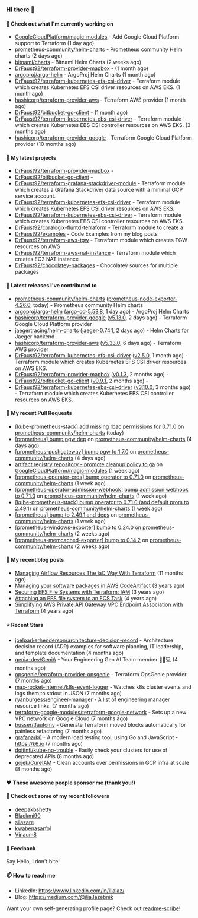 ### Hi there 👋

#### 👷 Check out what I'm currently working on

- [GoogleCloudPlatform/magic-modules](https://github.com/GoogleCloudPlatform/magic-modules) - Add Google Cloud Platform support to Terraform (1 day ago)
- [prometheus-community/helm-charts](https://github.com/prometheus-community/helm-charts) - Prometheus community Helm charts (2 days ago)
- [bitnami/charts](https://github.com/bitnami/charts) - Bitnami Helm Charts (2 weeks ago)
- [DrFaust92/terraform-provider-mapbox](https://github.com/DrFaust92/terraform-provider-mapbox) -  (1 month ago)
- [argoproj/argo-helm](https://github.com/argoproj/argo-helm) - ArgoProj Helm Charts (1 month ago)
- [DrFaust92/terraform-kubernetes-efs-csi-driver](https://github.com/DrFaust92/terraform-kubernetes-efs-csi-driver) - Terraform module which creates Kubernetes EFS CSI driver resources on AWS EKS. (1 month ago)
- [hashicorp/terraform-provider-aws](https://github.com/hashicorp/terraform-provider-aws) - Terraform AWS provider (1 month ago)
- [DrFaust92/bitbucket-go-client](https://github.com/DrFaust92/bitbucket-go-client) -  (1 month ago)
- [DrFaust92/terraform-kubernetes-ebs-csi-driver](https://github.com/DrFaust92/terraform-kubernetes-ebs-csi-driver) - Terraform module which creates Kubernetes EBS CSI controller resources on AWS EKS. (3 months ago)
- [hashicorp/terraform-provider-google](https://github.com/hashicorp/terraform-provider-google) - Terraform Google Cloud Platform provider (10 months ago)

#### 🌱 My latest projects

- [DrFaust92/terraform-provider-mapbox](https://github.com/DrFaust92/terraform-provider-mapbox) - 
- [DrFaust92/bitbucket-go-client](https://github.com/DrFaust92/bitbucket-go-client) - 
- [DrFaust92/terraform-grafana-stackdriver-module](https://github.com/DrFaust92/terraform-grafana-stackdriver-module) - Terraform module which creates a Grafana Stackdriver data source with a minimal GCP service account.
- [DrFaust92/terraform-kubernetes-efs-csi-driver](https://github.com/DrFaust92/terraform-kubernetes-efs-csi-driver) - Terraform module which creates Kubernetes EFS CSI driver resources on AWS EKS.
- [DrFaust92/terraform-kubernetes-ebs-csi-driver](https://github.com/DrFaust92/terraform-kubernetes-ebs-csi-driver) - Terraform module which creates Kubernetes EBS CSI controller resources on AWS EKS.
- [DrFaust92/coralogix-fluntd-terraform](https://github.com/DrFaust92/coralogix-fluntd-terraform) - Terraform module to create a 
- [DrFaust92/examples](https://github.com/DrFaust92/examples) - Code Examples from my blog posts
- [DrFaust92/terraform-aws-tgw](https://github.com/DrFaust92/terraform-aws-tgw) - Terraform module which creates TGW resources on AWS
- [DrFaust92/terraform-aws-nat-instance](https://github.com/DrFaust92/terraform-aws-nat-instance) - Terraform module which creates EC2 NAT instance
- [DrFaust92/chocolatey-packages](https://github.com/DrFaust92/chocolatey-packages) - Chocolatey sources for multiple packages

#### 🔭 Latest releases I've contributed to

- [prometheus-community/helm-charts](https://github.com/prometheus-community/helm-charts) ([prometheus-node-exporter-4.26.0](https://github.com/prometheus-community/helm-charts/releases/tag/prometheus-node-exporter-4.26.0), today) - Prometheus community Helm charts
- [argoproj/argo-helm](https://github.com/argoproj/argo-helm) ([argo-cd-5.53.8](https://github.com/argoproj/argo-helm/releases/tag/argo-cd-5.53.8), 1 day ago) - ArgoProj Helm Charts
- [hashicorp/terraform-provider-google](https://github.com/hashicorp/terraform-provider-google) ([v5.13.0](https://github.com/hashicorp/terraform-provider-google/releases/tag/v5.13.0), 2 days ago) - Terraform Google Cloud Platform provider
- [jaegertracing/helm-charts](https://github.com/jaegertracing/helm-charts) ([jaeger-0.74.1](https://github.com/jaegertracing/helm-charts/releases/tag/jaeger-0.74.1), 2 days ago) - Helm Charts for Jaeger backend
- [hashicorp/terraform-provider-aws](https://github.com/hashicorp/terraform-provider-aws) ([v5.33.0](https://github.com/hashicorp/terraform-provider-aws/releases/tag/v5.33.0), 6 days ago) - Terraform AWS provider
- [DrFaust92/terraform-kubernetes-efs-csi-driver](https://github.com/DrFaust92/terraform-kubernetes-efs-csi-driver) ([v2.5.0](https://github.com/DrFaust92/terraform-kubernetes-efs-csi-driver/releases/tag/v2.5.0), 1 month ago) - Terraform module which creates Kubernetes EFS CSI driver resources on AWS EKS.
- [DrFaust92/terraform-provider-mapbox](https://github.com/DrFaust92/terraform-provider-mapbox) ([v0.1.3](https://github.com/DrFaust92/terraform-provider-mapbox/releases/tag/v0.1.3), 2 months ago) - 
- [DrFaust92/bitbucket-go-client](https://github.com/DrFaust92/bitbucket-go-client) ([v0.9.1](https://github.com/DrFaust92/bitbucket-go-client/releases/tag/v0.9.1), 2 months ago) - 
- [DrFaust92/terraform-kubernetes-ebs-csi-driver](https://github.com/DrFaust92/terraform-kubernetes-ebs-csi-driver) ([v3.10.0](https://github.com/DrFaust92/terraform-kubernetes-ebs-csi-driver/releases/tag/v3.10.0), 3 months ago) - Terraform module which creates Kubernetes EBS CSI controller resources on AWS EKS.

#### 🔨 My recent Pull Requests

- [[kube-prometheus-stack] add missing rbac permissions for 0.71.0](https://github.com/prometheus-community/helm-charts/pull/4175) on [prometheus-community/helm-charts](https://github.com/prometheus-community/helm-charts) (today)
- [[prometheus] bump pgw dep](https://github.com/prometheus-community/helm-charts/pull/4163) on [prometheus-community/helm-charts](https://github.com/prometheus-community/helm-charts) (4 days ago)
- [[prometheus-pushgateway] bump pgw to 1.7.0](https://github.com/prometheus-community/helm-charts/pull/4162) on [prometheus-community/helm-charts](https://github.com/prometheus-community/helm-charts) (4 days ago)
- [artifact registry repository - promote cleanup policy to ga](https://github.com/GoogleCloudPlatform/magic-modules/pull/9832) on [GoogleCloudPlatform/magic-modules](https://github.com/GoogleCloudPlatform/magic-modules) (1 week ago)
- [[prometheus-operator-crds] bump operator to 0.71.0](https://github.com/prometheus-community/helm-charts/pull/4153) on [prometheus-community/helm-charts](https://github.com/prometheus-community/helm-charts) (1 week ago)
- [[prometheus-operator-admission-webhook] bump admission webhook to 0.71.0](https://github.com/prometheus-community/helm-charts/pull/4152) on [prometheus-community/helm-charts](https://github.com/prometheus-community/helm-charts) (1 week ago)
- [[kube-prometheus-stack] bump operator to 0.71.0 (and default prom to 2.49.1)](https://github.com/prometheus-community/helm-charts/pull/4151) on [prometheus-community/helm-charts](https://github.com/prometheus-community/helm-charts) (1 week ago)
- [[prometheus] bump to 2.49.1 and deps](https://github.com/prometheus-community/helm-charts/pull/4150) on [prometheus-community/helm-charts](https://github.com/prometheus-community/helm-charts) (1 week ago)
- [[prometheus-windows-exporter] bump to 0.24.0](https://github.com/prometheus-community/helm-charts/pull/4135) on [prometheus-community/helm-charts](https://github.com/prometheus-community/helm-charts) (2 weeks ago)
- [[prometheus-memcached-exporter] bump to 0.14.2](https://github.com/prometheus-community/helm-charts/pull/4134) on [prometheus-community/helm-charts](https://github.com/prometheus-community/helm-charts) (2 weeks ago)

#### 📜 My recent blog posts

- [Managing Airflow Resources The IaC Way With Terraform](https://engineering.placer.ai/managing-airflow-resources-the-iac-way-with-terraform-ea5b8db573ad?source=rss-cac402f06fa8------2) (11 months ago)
- [Managing your software packages in AWS CodeArtifact](https://medium.com/@ilia.lazebnik/managing-your-software-packages-in-aws-codeartifact-12d00053e243?source=rss-cac402f06fa8------2) (3 years ago)
- [Securing EFS File Systems with Terraform: IAM](https://medium.com/@ilia.lazebnik/securing-efs-file-systems-with-terraform-iam-d2a066c198ab?source=rss-cac402f06fa8------2) (3 years ago)
- [Attaching an EFS file system to an ECS Task](https://medium.com/@ilia.lazebnik/attaching-an-efs-file-system-to-an-ecs-task-7bd15b76a6ef?source=rss-cac402f06fa8------2) (4 years ago)
- [Simplifying AWS Private API Gateway VPC Endpoint Association with Terraform](https://medium.com/@ilia.lazebnik/simplifying-aws-private-api-gateway-vpc-endpoint-association-with-terraform-b379a247afbf?source=rss-cac402f06fa8------2) (4 years ago)

#### ⭐ Recent Stars

- [joelparkerhenderson/architecture-decision-record](https://github.com/joelparkerhenderson/architecture-decision-record) - Architecture decision record (ADR) examples for software planning, IT leadership, and template documentation (4 months ago)
- [genia-dev/GeniA](https://github.com/genia-dev/GeniA) - Your Engineering Gen AI Team member 🧬🤖💻 (4 months ago)
- [opsgenie/terraform-provider-opsgenie](https://github.com/opsgenie/terraform-provider-opsgenie) - Terraform OpsGenie provider (7 months ago)
- [max-rocket-internet/k8s-event-logger](https://github.com/max-rocket-internet/k8s-event-logger) - Watches k8s cluster events and logs them to stdout in JSON (7 months ago)
- [ryanburgess/engineer-manager](https://github.com/ryanburgess/engineer-manager) - A list of engineering manager resource links. (7 months ago)
- [terraform-google-modules/terraform-google-network](https://github.com/terraform-google-modules/terraform-google-network) - Sets up a new VPC network on Google Cloud (7 months ago)
- [busser/tfautomv](https://github.com/busser/tfautomv) - Generate Terraform moved blocks automatically for painless refactoring (7 months ago)
- [grafana/k6](https://github.com/grafana/k6) - A modern load testing tool, using Go and JavaScript - https://k6.io (7 months ago)
- [doitintl/kube-no-trouble](https://github.com/doitintl/kube-no-trouble) - Easily check your clusters for use of deprecated APIs (8 months ago)
- [gojek/CureIAM](https://github.com/gojek/CureIAM) - Clean accounts over permissions in GCP infra at scale (8 months ago)

#### ❤️ These awesome people sponsor me (thank you!)


#### 👯 Check out some of my recent followers

- [deepakbshetty](https://github.com/deepakbshetty)
- [Blackmi90](https://github.com/Blackmi90)
- [silazare](https://github.com/silazare)
- [kwabenasarfo1](https://github.com/kwabenasarfo1)
- [Vinaum8](https://github.com/Vinaum8)

#### 💬 Feedback

Say Hello, I don't bite!

#### 📫 How to reach me

- LinkedIn: https://www.linkedin.com/in/ilialaz/
- Blog: https://medium.com/@ilia.lazebnik

Want your own self-generating profile page? Check out [readme-scribe](https://github.com/muesli/readme-scribe)!

